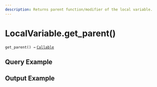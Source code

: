```yaml
---
description: Returns parent function/modifier of the local variable.
---
```


# LocalVariable.get\_parent()

`get_parent() →` [`Callable`](../../../callable/)



## Query Example



## Output Example

